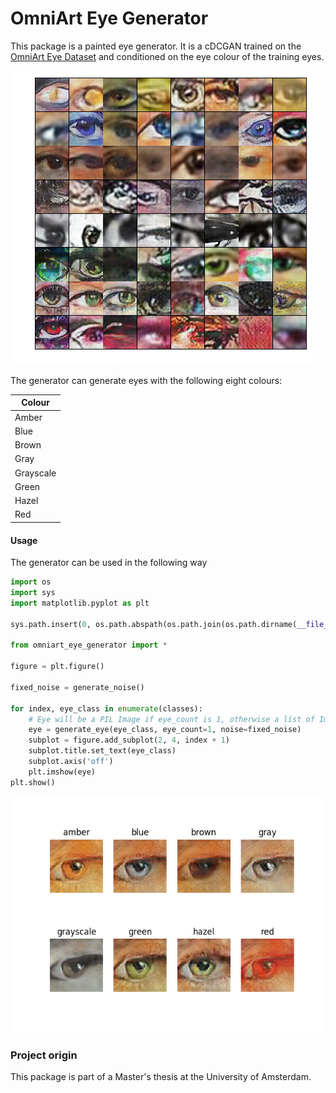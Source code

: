 # OmniArt Eye Generator
This package is a painted eye generator. It is a cDCGAN trained on the [OmniArt Eye Dataset](https://github.com/rogierkn/omniart_eye_dataset) and conditioned on the eye colour of the training eyes. 

![Eye sample](images/sample.png)

The generator can generate eyes with the following eight colours:

| Colour    |
|-----------|
| Amber     | 
| Blue      | 
| Brown     |
| Gray      | 
| Grayscale | 
| Green     | 
| Hazel     | 
| Red       |


#### Usage
The generator can be used in the following way
```python
import os
import sys
import matplotlib.pyplot as plt

sys.path.insert(0, os.path.abspath(os.path.join(os.path.dirname(__file__), '..')))

from omniart_eye_generator import *

figure = plt.figure()

fixed_noise = generate_noise()

for index, eye_class in enumerate(classes):
    # Eye will be a PIL Image if eye_count is 1, otherwise a list of Image is returned
    eye = generate_eye(eye_class, eye_count=1, noise=fixed_noise)
    subplot = figure.add_subplot(2, 4, index + 1)
    subplot.title.set_text(eye_class)
    subplot.axis('off')
    plt.imshow(eye)
plt.show()

```
![Eye sample](images/sample2.png)



### Project origin
This package is part of a Master's thesis at the University of Amsterdam.